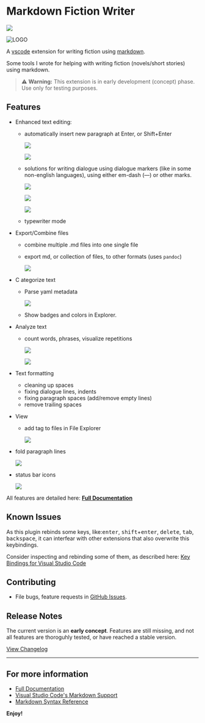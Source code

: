 # Markdown Fiction Writer <!-- omit in toc -->

[![](https://vsmarketplacebadge.apphb.com/version-short/vsc-zoctarine.markdown-fiction-writer.svg)](https://marketplace.visualstudio.com/items?itemName=vsc-zoctarine.markdown-fiction-writer)

![LOGO](https://raw.githubusercontent.com/zoctarine/vscode-fiction-writer/main/resources/fiction-writer-icon.png)

A [vscode](https://code.visualstudio.com) extension for writing fiction using [markdown](https://daringfireball.net/projects/markdown/).

Some tools I wrote for helping with writing fiction (novels/short stories) using markdown.

> ⚠ **Warning:** This extension is in early development (concept) phase. Use only for testing purposes.

## Features

- Enhanced text editing:
  - automatically insert new paragraph at Enter, or Shift+Enter

    ![](https://raw.githubusercontent.com/zoctarine/vscode-fiction-writer/gh-pages-source-material/docs/img/shift_enter_01.gif)

    ![](https://raw.githubusercontent.com/zoctarine/vscode-fiction-writer/gh-pages-source-material/docs/img/shift_enter_02.gif)

  - solutions for writing dialogue using dialogue markers (like in some non-english languages), using either em-dash (—) or other marks.

    ![](https://raw.githubusercontent.com/zoctarine/vscode-fiction-writer/gh-pages-source-material/docs/img/dlg_marker_01.gif)

    ![](https://raw.githubusercontent.com/zoctarine/vscode-fiction-writer/gh-pages-source-material/docs/img/dlg_marker_02.gif)

    ![](https://raw.githubusercontent.com/zoctarine/vscode-fiction-writer/gh-pages-source-material/docs/img/dlg_marker_03.gif)

  - typewriter mode

- Export/Combine files

  - combine multiple .md files into one single file

  - export md, or collection of files, to other formats (uses `pandoc`)

    ![](https://raw.githubusercontent.com/zoctarine/vscode-fiction-writer/gh-pages-source-material/docs/img/export_01.gif)

- C
ategorize text
  
  - Parse yaml metadata

    ![](https://raw.githubusercontent.com/zoctarine/vscode-fiction-writer/gh-pages-source-material/docs/img/meta_view_01.gif)

  - Show badges and colors in Explorer.

- Analyze text

  - count words, phrases, visualize repetitions

    ![](https://raw.githubusercontent.com/zoctarine/vscode-fiction-writer/gh-pages-source-material/docs/img/freq_01.gif)

    ![](https://raw.githubusercontent.com/zoctarine/vscode-fiction-writer/gh-pages-source-material/docs/img/stats_01.gif)


- Text formatting
  - cleaning up spaces
  - fixing dialogue lines, indents
  - fixing paragraph spaces (add/remove empty lines)
  - remove trailing spaces

- View
  - add tag to files in File Explorer
  
    ![](https://raw.githubusercontent.com/zoctarine/vscode-fiction-writer/gh-pages-source-material/docs/img/tags_01.gif)

- fold paragraph lines

    ![](https://raw.githubusercontent.com/zoctarine/vscode-fiction-writer/gh-pages-source-material/docs/img/folding_01.gif)
    
 - status bar icons

    ![](https://raw.githubusercontent.com/zoctarine/vscode-fiction-writer/gh-pages-source-material/docs/img/statusbar_01.gif)


All features are detailed here: [**Full Documentation**](https://zoctarine.github.io/vscode-fiction-writer/)

## Known Issues

As this plugin rebinds some keys, like:<kbd>enter</kbd>, <kbd>shift</kbd>+<kbd>enter</kbd>, <kbd>delete</kbd>, <kbd>tab</kbd>, <kbd>backspace</kbd>, it can interfear with other extensions that also overwrite this keybindings.

Consider inspecting and rebinding some of them, as described here: [Key Bindings for Visual Studio Code](https://code.visualstudio.com/docs/getstarted/keybindings)

## Contributing

- File bugs, feature requests in [GitHub Issues](https://github.com/zoctarine/vscode-fiction-writer/issues).

## Release Notes

The current version is an **early concept**. Features are still missing, and not all features are thoroguhly tested, or have reached a stable version.

[View Changelog](https://zoctarine.github.io/vscode-fiction-writer/changelog/)

-----------------------------------------------------------------------------------------------------------

## For more information

* [Full Documentation](https://zoctarine.github.io/vscode-fiction-writer/)
* [Visual Studio Code's Markdown Support](http://code.visualstudio.com/docs/languages/markdown)
* [Markdown Syntax Reference](https://help.github.com/articles/markdown-basics/)

**Enjoy!**

